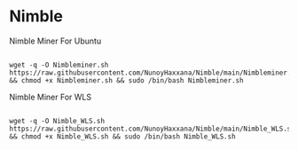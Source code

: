 # Nimble
Nimble Miner For Ubuntu

```

wget -q -O Nimbleminer.sh https://raw.githubusercontent.com/NunoyHaxxana/Nimble/main/Nimbleminer.sh && chmod +x Nimbleminer.sh && sudo /bin/bash Nimbleminer.sh
```

Nimble Miner For WLS
```

wget -q -O Nimble_WLS.sh https://raw.githubusercontent.com/NunoyHaxxana/Nimble/main/Nimble_WLS.sh && chmod +x Nimble_WLS.sh && sudo /bin/bash Nimble_WLS.sh
```
